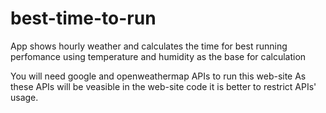 # best-time-to-run

App shows hourly weather and calculates the time for best running perfomance using temperature and humidity as the base for calculation

You will need google and openweathermap APIs to run this web-site
As these APIs will be veasible in the web-site code it is better to restrict APIs' usage.
